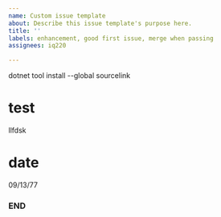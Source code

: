 ```yaml
---
name: Custom issue template
about: Describe this issue template's purpose here.
title: ''
labels: enhancement, good first issue, merge when passing
assignees: iq220

---
```


dotnet tool install --global sourcelink
# test
llfdsk
# date
09/13/77
### END
